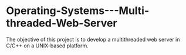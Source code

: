 Operating-Systems---Multi-threaded-Web-Server
=============================================

The objective of this project is to develop a multithreaded web server in C/C++ on a UNIX-based platform.
